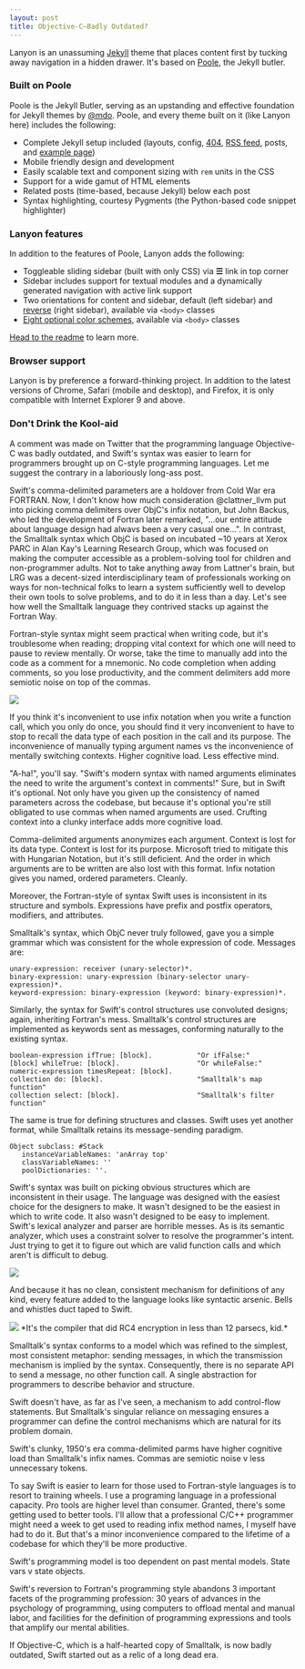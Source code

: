 ```yaml
---
layout: post
title: Objective-C–Badly Outdated?
---
```


Lanyon is an unassuming [Jekyll](http://jekyllrb.com) theme that places content first by tucking away navigation in a hidden drawer. It's based on [Poole](http://getpoole.com), the Jekyll butler.

### Built on Poole

Poole is the Jekyll Butler, serving as an upstanding and effective foundation for Jekyll themes by [@mdo](https://twitter.com/mdo). Poole, and every theme built on it (like Lanyon here) includes the following:

* Complete Jekyll setup included (layouts, config, [404](/404), [RSS feed](/atom.xml), posts, and [example page](/about))
* Mobile friendly design and development
* Easily scalable text and component sizing with `rem` units in the CSS
* Support for a wide gamut of HTML elements
* Related posts (time-based, because Jekyll) below each post
* Syntax highlighting, courtesy Pygments (the Python-based code snippet highlighter)

### Lanyon features

In addition to the features of Poole, Lanyon adds the following:

* Toggleable sliding sidebar (built with only CSS) via **☰** link in top corner
* Sidebar includes support for textual modules and a dynamically generated navigation with active link support
* Two orientations for content and sidebar, default (left sidebar) and [reverse](https://github.com/poole/lanyon#reverse-layout) (right sidebar), available via `<body>` classes
* [Eight optional color schemes](https://github.com/poole/lanyon#themes), available via `<body>` classes

[Head to the readme](https://github.com/poole/lanyon#readme) to learn more.

### Browser support

Lanyon is by preference a forward-thinking project. In addition to the latest versions of Chrome, Safari (mobile and desktop), and Firefox, it is only compatible with Internet Explorer 9 and above.

### Don't Drink the Kool-aid

A comment was made on Twitter that the programming language Objective-C was badly outdated, and Swift's syntax was easier to learn for programmers brought up on C-style programming languages. Let me suggest the contrary in a laboriously long-ass post.

Swift's comma-delimited parameters are a holdover from Cold War era FORTRAN. Now, I don't know how much consideration @clattner_llvm put into picking comma delimiters over ObjC's infix notation, but John Backus, who led the development of Fortran later remarked, "…our entire attitude about language design had alwavs been a very casual one…". In contrast, the Smalltalk syntax which ObjC is based on incubated ~10 years at Xerox PARC in Alan Kay's Learning Research Group, which was focused on making the computer accessible as a problem-solving tool for children and non-programmer adults. Not to take anything away from Lattner's brain, but LRG was a decent-sized interdisciplinary team of professionals working on ways for non-technical folks to learn a system sufficiently well to develop their own tools to solve problems, and to do it in less than a day. Let's see how well the Smalltalk language they contrived stacks up against the Fortran Way.

Fortran-style syntax might seem practical when writing code, but it's troublesome when reading; dropping vital context for which one will need to pause to review mentally. Or worse, take the time to manually add into the code as a comment for a mnemonic. No code completion when adding comments, so you lose productivity, and the comment delimiters add more semiotic noise on top of the commas.

<img src="/images/semiotic-noise.png">

If you think it's inconvenient to use infix notation when you write a function call, which you only do once, you should find it very inconvenient to have to stop to recall the data type of each position in the call and its purpose. The inconvenience of manually typing argument names vs the inconvenience of mentally switching contexts. Higher cognitive load. Less effective mind.

"A-ha!", you'll say. "Swift's modern syntax with named arguments eliminates the need to write the argument's context in comments!" Sure, but in Swift it's optional. Not only have you given up the consistency of named parameters across the codebase, but because it's optional you're still obligated to use commas when named arguments are used. Crufting context into a clunky interface adds more cognitive load.

Comma-delimited arguments anonymizes each argument. Context is lost for its data type. Context is lost for its purpose. Microsoft tried to mitigate this with Hungarian Notation, but it's still deficient. And the order in which arguments are to be written are also lost with this format. Infix notation gives you named, ordered parameters. Cleanly.

Moreover, the Fortran-style of syntax Swift uses is inconsistent in its structure and symbols. Expressions have prefix and postfix operators, modifiers, and attributes.

Smalltalk's syntax, which ObjC never truly followed, gave you a simple grammar which was consistent for the whole expression of code. Messages are:

```
unary-expression: receiver (unary-selector)*.
binary-expression: unary-expression (binary-selector unary-expression)*.
keyword-expression: binary-expression (keyword: binary-expression)*.
```

Similarly, the syntax for Swift's control structures use convoluted designs; again, inheriting Fortran's mess. Smalltalk's control structures are implemented as keywords sent as messages, conforming naturally to the existing syntax.

```
boolean-expression ifTrue: [block].           "Or ifFalse:"
[block] whileTrue: [block].                   "Or whileFalse:"
numeric-expression timesRepeat: [block].
collection do: [block].                       "Smalltalk's map function"
collection select: [block].                   "Smalltalk's filter function"
```

The same is true for defining structures and classes. Swift uses yet another format, while Smalltalk retains its message-sending paradigm.

```
Object subclass: #Stack
   instanceVariableNames: 'anArray top'
   classVariableNames: ''
   poolDictionaries: ''.
```

Swift's syntax was built on picking obvious structures which are inconsistent in their usage.
The language was designed with the easiest choice for the designers to make. It wasn't designed to be the easiest in which to write code. It also wasn't designed to be easy to implement. Swift's lexical analyzer and parser are horrible messes. As is its semantic analyzer, which uses a constraint solver to resolve the programmer's intent. Just trying to get it to figure out which are valid function calls and which aren't is difficult to debug.

<img src="/images/debugging-constraint-solver.png">

And because it has no clean, consistent mechanism for definitions of any kind, every feature added to the language looks like syntactic arsenic. Bells and whistles duct taped to Swift.

<img src="/images/swift-millenniumfalcon-1200x900.jpg">
*It's the compiler that did RC4 encryption in less than 12 parsecs, kid.*

Smalltalk's syntax conforms to a model which was refined to the simplest, most consistent metaphor: sending messages, in which the transmission mechanism is implied by the syntax. Consequently, there is no separate API to send a message, no other function call. A single abstraction for programmers to describe behavior and structure.

Swift doesn't have, as far as I've seen, a mechanism to add control-flow statements. But Smalltalk's singular reliance on messaging ensures a programmer can define the control mechanisms which are natural for its problem domain.

Swift's clunky, 1950's era comma-delimited parms have higher cognitive load than Smalltalk's infix names. Commas are semiotic noise v less unnecessary tokens.

To say Swift is easier to learn for those used to Fortran-style languages is to resort to training wheels. I use a programing language in a professional capacity. Pro tools are higher level than consumer. Granted, there's some getting used to better tools. I'll allow that a professional C/C++ programmer might need a week to get used to reading infix method names, I myself have had to do it. But that's a minor inconvenience compared to the lifetime of a codebase for which they'll be more productive.

Swift's programming model is too dependent on past mental models. State vars v state objects. 

Swift's reversion to Fortran's programming style abandons 3 important facets of the programming profession: 30 years of advances in the psychology of programming, using computers to offload mental and manual labor, and  facilities for the definition of programming expressions and tools that amplify our mental abilities.

If Objective-C, which is a half-hearted copy of Smalltalk, is now badly outdated, Swift started out as a relic of a long dead era.
